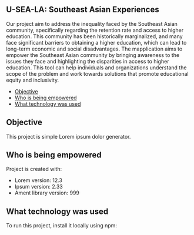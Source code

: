 ## U-SEA-LA: Southeast Asian Experiences
Our project aim to address the inequality faced by the Southeast Asian community, specifically regarding the retention rate and access to higher education. This community has been historically marginalized, and many face significant barriers to obtaining a higher education, which can lead to long-term economic and social disadvantages. The mapplication aims to empower the Southeast Asian community by bringing awareness to the issues they face and highlighting the disparities in access to higher education. This tool can help individuals and organizations understand the scope of the problem and work towards solutions that promote educational equity and inclusivity.


* [Objective](#objective)
* [Who is being empowered](#whoisbeingempowered)
* [What technology was used](#whattechnologywasused)


## Objective
This project is simple Lorem ipsum dolor generator.
	
## Who is being empowered
Project is created with:
* Lorem version: 12.3
* Ipsum version: 2.33
* Ament library version: 999
	
## What technology was used
To run this project, install it locally using npm:
